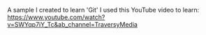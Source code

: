 A sample I created to learn 'Git'
I used this YouTube video to learn:
https://www.youtube.com/watch?v=SWYqp7iY_Tc&ab_channel=TraversyMedia
